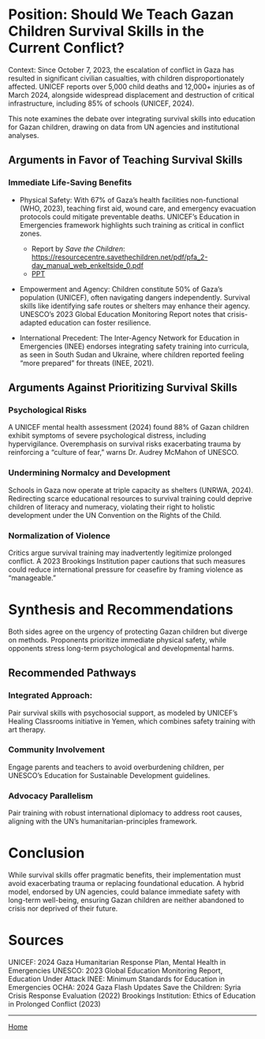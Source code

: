 
# Position: Should We Teach Gazan Children Survival Skills in the Current Conflict?

Context: Since October 7, 2023, the escalation of conflict in Gaza has resulted in significant civilian casualties, with children disproportionately affected. UNICEF reports over 5,000 child deaths and 12,000+ injuries as of March 2024, alongside widespread displacement and destruction of critical infrastructure, including 85% of schools (UNICEF, 2024). 

This note examines the debate over integrating survival skills into education for Gazan children, drawing on data from UN agencies and institutional analyses.

## Arguments in Favor of Teaching Survival Skills

### Immediate Life-Saving Benefits

- Physical Safety: With 67% of Gaza’s health facilities non-functional (WHO, 2023), teaching first aid, wound care, and emergency evacuation protocols could mitigate preventable deaths. UNICEF’s Education in Emergencies framework highlights such training as critical in conflict zones.
    - Report by *Save the Children*: https://resourcecentre.savethechildren.net/pdf/pfa_2-day_manual_web_enkeltside_0.pdf
    - [PPT](https://resourcecentre.savethechildren.net/pdf/pfa_ii_slides.pptx)
      
- Empowerment and Agency: Children constitute 50% of Gaza’s population (UNICEF), often navigating dangers independently. Survival skills like identifying safe routes or shelters may enhance their agency. UNESCO’s 2023 Global Education Monitoring Report notes that crisis-adapted education can foster resilience.

- International Precedent: The Inter-Agency Network for Education in Emergencies (INEE) endorses integrating safety training into curricula, as seen in South Sudan and Ukraine, where children reported feeling “more prepared” for threats (INEE, 2021).

## Arguments Against Prioritizing Survival Skills

### Psychological Risks
A UNICEF mental health assessment (2024) found 88% of Gazan children exhibit symptoms of severe psychological distress, including hypervigilance. Overemphasis on survival risks exacerbating trauma by reinforcing a “culture of fear,” warns Dr. Audrey McMahon of UNESCO.

### Undermining Normalcy and Development
Schools in Gaza now operate at triple capacity as shelters (UNRWA, 2024). Redirecting scarce educational resources to survival training could deprive children of literacy and numeracy, violating their right to holistic development under the UN Convention on the Rights of the Child.

### Normalization of Violence
Critics argue survival training may inadvertently legitimize prolonged conflict. A 2023 Brookings Institution paper cautions that such measures could reduce international pressure for ceasefire by framing violence as “manageable.”

# Synthesis and Recommendations
Both sides agree on the urgency of protecting Gazan children but diverge on methods. Proponents prioritize immediate physical safety, while opponents stress long-term psychological and developmental harms.

## Recommended Pathways

### Integrated Approach:
Pair survival skills with psychosocial support, as modeled by UNICEF’s Healing Classrooms initiative in Yemen, which combines safety training with art therapy.

### Community Involvement
Engage parents and teachers to avoid overburdening children, per UNESCO’s Education for Sustainable Development guidelines.

### Advocacy Parallelism
Pair training with robust international diplomacy to address root causes, aligning with the UN’s humanitarian-principles framework.

# Conclusion

While survival skills offer pragmatic benefits, their implementation must avoid exacerbating trauma or replacing foundational education. A hybrid model, endorsed by UN agencies, could balance immediate safety with long-term well-being, ensuring Gazan children are neither abandoned to crisis nor deprived of their future.

# Sources
UNICEF: 2024 Gaza Humanitarian Response Plan, Mental Health in Emergencies
UNESCO: 2023 Global Education Monitoring Report, Education Under Attack
INEE: Minimum Standards for Education in Emergencies
OCHA: 2024 Gaza Flash Updates
Save the Children: Syria Crisis Response Evaluation (2022)
Brookings Institution: Ethics of Education in Prolonged Conflict (2023)

<hr/>

[Home](https://design4good.github.io/ccworkshops/)

